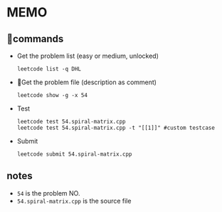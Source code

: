 # MEMO
## commands
- Get the problem list (easy or medium, unlocked)
  ```
  leetcode list -q DHL
  ```
- Get the problem file (description as comment)
  ```
  leetcode show -g -x 54
  ```
- Test
  ```
  leetcode test 54.spiral-matrix.cpp
  leetcode test 54.spiral-matrix.cpp -t "[[1]]" #custom testcase
  ```
- Submit
  ```
  leetcode submit 54.spiral-matrix.cpp
  ```
## notes
  - `54` is the problem NO.
  - `54.spiral-matrix.cpp` is the source file
